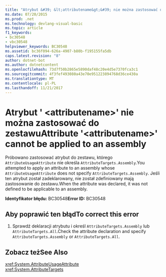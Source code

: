 ```yaml
---
title: "Atrybut &#39; &lt;attributename&gt;&#39; nie można zastosować do zestawu"
ms.date: 07/20/2015
ms.prod: .net
ms.technology: devlang-visual-basic
ms.topic: article
f1_keywords:
- bc30548
- vbc30548
helpviewer_keywords: BC30548
ms.assetid: bc36f094-626a-4907-b80b-f195155fa5db
caps.latest.revision: "8"
author: dotnet-bot
ms.author: dotnetcontent
ms.openlocfilehash: 73d7f50b2865e5890daf48c20e4d5e7370fca3c1
ms.sourcegitcommit: 4f3fef493080a43e70e951223894768d36ce430a
ms.translationtype: MT
ms.contentlocale: pl-PL
ms.lasthandoff: 11/21/2017
---
```

# <a name="attribute-39ltattributenamegt39-cannot-be-applied-to-an-assembly"></a><span data-ttu-id="a9764-102">Atrybut &#39; &lt;attributename&gt;&#39; nie można zastosować do zestawu</span><span class="sxs-lookup"><span data-stu-id="a9764-102">Attribute &#39;&lt;attributename&gt;&#39; cannot be applied to an assembly</span></span>
<span data-ttu-id="a9764-103">Próbowano zastosować atrybut do zestawu, którego `AttributeUsageAttribute` nie określa `AttributeTargets.Assembly`.</span><span class="sxs-lookup"><span data-stu-id="a9764-103">You attempted to apply an attribute to an assembly whose `AttributeUsageAttribute` does not specify `AttributeTargets.Assembly`.</span></span> <span data-ttu-id="a9764-104">Jeśli ten atrybut został zadeklarowany, nie został zdefiniowany mają zastosowanie do zestawu.</span><span class="sxs-lookup"><span data-stu-id="a9764-104">When the attribute was declared, it was not defined to be applicable to an assembly.</span></span>  
  
 <span data-ttu-id="a9764-105">**Identyfikator błędu:** BC30548</span><span class="sxs-lookup"><span data-stu-id="a9764-105">**Error ID:** BC30548</span></span>  
  
## <a name="to-correct-this-error"></a><span data-ttu-id="a9764-106">Aby poprawić ten błąd</span><span class="sxs-lookup"><span data-stu-id="a9764-106">To correct this error</span></span>  
  
1.  <span data-ttu-id="a9764-107">Sprawdź deklaracji atrybutu i określ `AttributeTargets.Assembly` lub `AttributeTargets.All`.</span><span class="sxs-lookup"><span data-stu-id="a9764-107">Check the attribute declaration and specify `AttributeTargets.Assembly` or `AttributeTargets.All`.</span></span>  
  
## <a name="see-also"></a><span data-ttu-id="a9764-108">Zobacz też</span><span class="sxs-lookup"><span data-stu-id="a9764-108">See Also</span></span>  
 <xref:System.AttributeUsageAttribute>  
 <xref:System.AttributeTargets>
